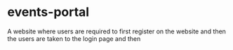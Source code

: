 # events-portal
A website where users are required to first register on the website and then the users are taken to the login page and then

